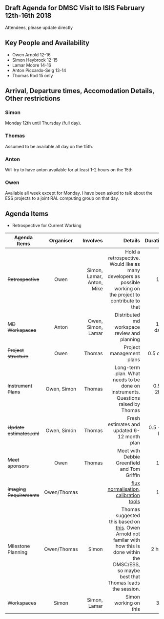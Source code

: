 ## Draft Agenda for DMSC Visit to ISIS February 12th-16th 2018

Attendees, please update directly

## Key People and Availability
* Owen Arnold 12-16
* Simon Heybrock 12-15
* Lamar Moore 14-16
* Anton Piccardo-Selg 13-14
* Thomas Rod 15 only

## Arrival, Departure times, Accomodation Details, Other restrictions

### Simon 
Monday 12th until Thursday (full day).
### Thomas
Assumed to be available all day on the 15th.
### Anton
Will try to have anton available for at least 1-2 hours on the 15th
### Owen
Available all week except for Monday. I have been asked to talk about the ESS projects to a joint RAL computing group on that day.


## Agenda Items
* Retrospective for Current Working 

| Agenda Items        | Organiser           | Involves  | Details  | Duration | Date & Time | 
| ------------- |:-------------:| -----:|---------:| ---------:| ---------:|
| ~~Retrospective~~      | Owen | Simon, Lamar, Anton, Mike | Hold a retrospective. Would like as many developers as possible working on the project to contribute to that | 1 hr | 14th 13:00 |
| ~~MD Workspaces~~ | Anton   |  Owen, Simon, Lamar | Distributed md workspace review and planning | 1-2 days | 14th |
| ~~Project structure~~ | Owen   |  Thomas | Project management plans | 0.5 day | PM 15th |
| ~~Instrument Plans~~ | Owen, Simon   |  Thomas | Long-term plan. What needs to be done on instruments. Questions raised by Thomas | 0.5 - 2hrs | AM 15th |
| ~~Update estimates.xml~~ | Owen, Simon   | Thomas | Fresh estimates and updated 6-12 month plan | 0.5 - 1 hrs  | AM 15th |
| ~~Meet sponsors~~ | Owen   |  Thomas | Meet with Debbie Greenfield and Tom Griffin | 1 hr | 11:00-12:00 15th |
| ~~Imaging Requirements~~ | Owen/Thomas   |   | [flux normalisation](https://confluence.esss.lu.se/display/DAM/Imaging+-+Flux+normalisation), [calibration tools](https://confluence.esss.lu.se/display/DAM/Imaging+-+Calibration+tools) | 1 hr | 15th |
| Milestone Planning | Owen/Thomas | Simon | Thomas suggested this based on [this](https://confluence.esss.lu.se/display/DMSC/Overview+of+Milestones). Owen Arnold not familar with how this is done within the DMSC/ESS, so maybe best that Thomas leads the session. | 2 hrs? | PM 15th |
| ~~Workspaces~~      | Simon | Simon, Lamar| Simon working on this | 3 hr | 14th 13:00 |


